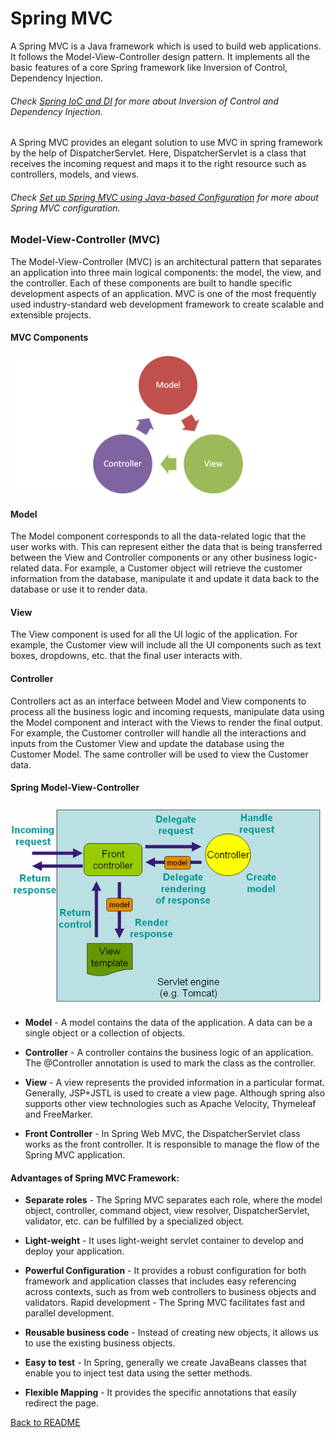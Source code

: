 # Spring MVC

A Spring MVC is a Java framework which is used to build web applications. It follows the 
Model-View-Controller design pattern. It implements all the basic features of a core Spring 
framework like Inversion of Control, Dependency Injection.

###### Check [Spring IoC and DI](spring_ioc_di.md) for more about Inversion of Control and Dependency Injection. 

A Spring MVC provides an elegant solution to use MVC in spring framework by the help of 
DispatcherServlet. Here, DispatcherServlet is a class that receives the incoming request 
and maps it to the right resource such as controllers, models, and views.

###### Check [Set up Spring MVC using Java-based Configuration](mvc_config.md) for more about Spring MVC configuration.

### Model-View-Controller (MVC)

The Model-View-Controller (MVC) is an architectural pattern that separates an application into 
three main logical components: the model, the view, and the controller. Each of these components
 are built to handle specific development aspects of an application. MVC is one of the most 
 frequently used industry-standard web development framework to create scalable and extensible projects.
 
 #### MVC Components
 
 ![MVC Components](image/mvc.png)
 
#### Model

The Model component corresponds to all the data-related logic that the user works with. This 
can represent either the data that is being transferred between the View and Controller components 
or any other business logic-related data. For example, a Customer object will retrieve the customer 
information from the database, manipulate it and update it data back to the database or use it to render data.

#### View

The View component is used for all the UI logic of the application. For example, the Customer 
view will include all the UI components such as text boxes, dropdowns, etc. that the final user interacts with.

#### Controller

Controllers act as an interface between Model and View components to process all the 
business logic and incoming requests, manipulate data using the Model component and interact with the 
Views to render the final output. For example, the Customer controller will handle all the interactions 
and inputs from the Customer View and update the database using the Customer Model. The same controller 
will be used to view the Customer data.

#### Spring Model-View-Controller

   ![MVC Components ><](image/spring_mvc.png)
   

  - **Model** - A model contains the data of the application. A data can be a single object or a collection of objects.
  
  - **Controller** - A controller contains the business logic of an application. The @Controller annotation 
  is used to mark the class as the controller.
  
  - **View** - A view represents the provided information in a particular format. Generally, JSP+JSTL is used 
  to create a view page. Although spring also supports other view technologies such as Apache Velocity, 
  Thymeleaf and FreeMarker.
  
  - **Front Controller** - In Spring Web MVC, the DispatcherServlet class works as the front controller. 
  It is responsible to manage the flow of the Spring MVC application.
  
#### Advantages of Spring MVC Framework:

   - **Separate roles** - The Spring MVC separates each role, where the model object, controller, 
    command object, view resolver, DispatcherServlet, validator, etc. can be fulfilled by a specialized object.
    
   - **Light-weight** - It uses light-weight servlet container to develop and deploy your application.
   
   - **Powerful Configuration** - It provides a robust configuration for both framework and application classes that includes easy referencing across contexts, such as from web controllers to business objects and validators.
    Rapid development - The Spring MVC facilitates fast and parallel development.
    
   - **Reusable business code** - Instead of creating new objects, it allows us to use the existing business objects.
   
   - **Easy to test** - In Spring, generally we create JavaBeans classes that enable you to inject test data using the 
    setter methods.
    
   - **Flexible Mapping** - It provides the specific annotations that easily redirect the page.


[Back to README](../README.md)